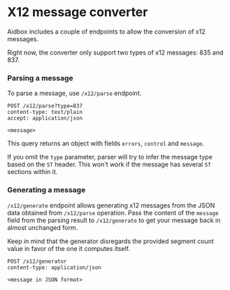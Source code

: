 # X12 message converter

Aidbox includes a couple of endpoints to allow the conversion of x12 messages.

Right now, the converter only support two types of x12 messages: 835 and 837.

### Parsing a message

To parse a message, use `/x12/parse` endpoint.

```
POST /x12/parse?type=837
content-type: text/plain
accept: application/json

<message>
```

This query returns an object with fields `errors`, `control` and `message`.

If you omit the `type` parameter, parser will try to infer the message type based on the `ST` header. This won't work if the message has several `ST` sections within it.

### Generating a message

`/x12/generate` endpoint allows generating x12 messages from the JSON data obtained from `/x12/parse` operation. Pass the content of the `message` field from the parsing result to `/x12/generate` to get your message back in almost unchanged form.

Keep in mind that the generator disregards the provided segment count value in favor of the one it computes itself.

```
POST /x12/generator
content-type: application/json

<message in JSON format>
```
